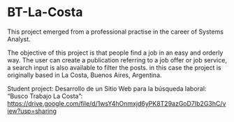 # BT-La-Costa

This project emerged from a professional practise in the career of Systems Analyst.

The objective of this project is that people find a job in an easy and orderly way. The user can create a publication referring to a job offer or job service, 
a search input is also available to filter the posts. 
in this case the project is originally based in La Costa, Buenos Aires, Argentina.

Student project:
Desarrollo de un Sitio Web para la búsqueda laboral: “Busco Trabajo La Costa”:
https://drive.google.com/file/d/1wsY4hOnmxjd6yPK8T29azGoD7Ib2G3hC/view?usp=sharing
